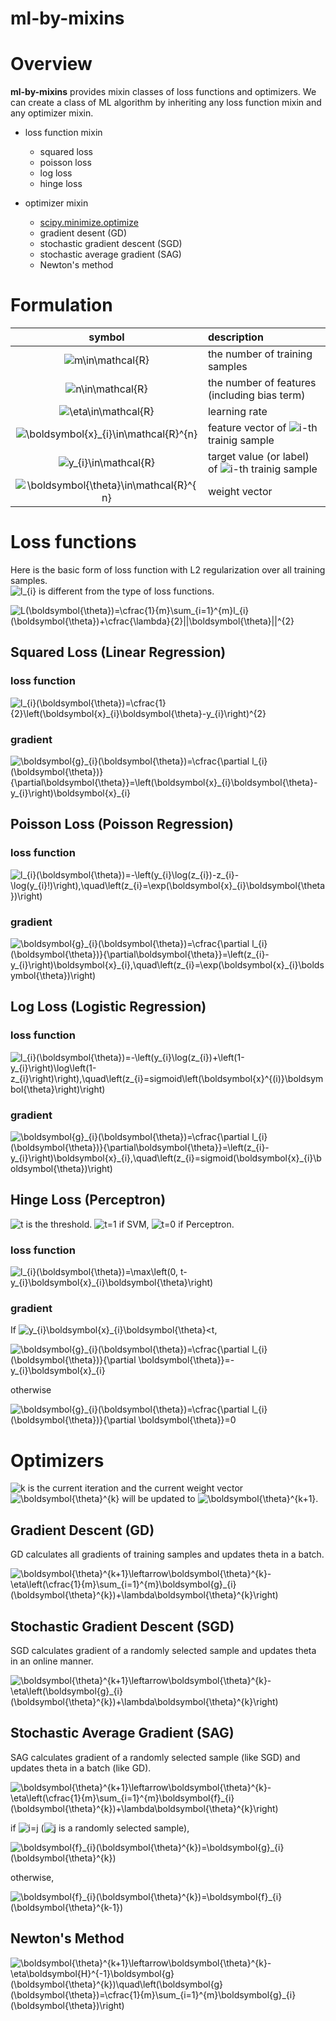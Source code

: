 ml-by-mixins
===

# Overview

**ml-by-mixins** provides mixin classes of loss functions and optimizers.
We can create a class of ML algorithm by inheriting any loss function mixin and any optimizer mixin. 

* loss function mixin
  - squared loss
  - poisson loss
  - log loss
  - hinge loss

* optimizer mixin
  - [scipy.minimize.optimize](https://docs.scipy.org/doc/scipy/reference/generated/scipy.optimize.minimize.html)
  - gradient desent (GD)
  - stochastic gradient descent (SGD)
  - stochastic average gradient (SAG)
  - Newton's method

# Formulation

|symbol|description|
|:--:|:--|
|<img src="https://latex.codecogs.com/gif.latex?m\in\mathcal{R}" title="m\in\mathcal{R}" />|the number of training samples|
|<img src="https://latex.codecogs.com/gif.latex?n\in\mathcal{R}" title="n\in\mathcal{R}" />|the number of features (including bias term)|
|<img src="https://latex.codecogs.com/gif.latex?\eta\in\mathcal{R}" title="\eta\in\mathcal{R}" />|learning rate|
|<img src="https://latex.codecogs.com/gif.latex?\boldsymbol{x}_{i}\in\mathcal{R}^{n}" title="\boldsymbol{x}_{i}\in\mathcal{R}^{n}" />|feature vector of <img src="https://latex.codecogs.com/gif.latex?i" title="i" />-th trainig sample|
|<img src="https://latex.codecogs.com/gif.latex?y_{i}\in\mathcal{R}" title="y_{i}\in\mathcal{R}" />|target value (or label) of <img src="https://latex.codecogs.com/gif.latex?i" title="i" />-th trainig sample|
|<img src="https://latex.codecogs.com/gif.latex?\boldsymbol{\theta}\in\mathcal{R}^{n}" title="\boldsymbol{\theta}\in\mathcal{R}^{n}" />|weight vector|

# Loss functions

Here is the basic form of loss function with L2 regularization over all training samples.  
<img src="https://latex.codecogs.com/gif.latex?l_{i}" title="l_{i}" /> is different from the type of loss functions.

<img src="https://latex.codecogs.com/gif.latex?L(\boldsymbol{\theta})=\cfrac{1}{m}\sum_{i=1}^{m}l_{i}(\boldsymbol{\theta})&plus;\cfrac{\lambda}{2}||\boldsymbol{\theta}||^{2}" title="L(\boldsymbol{\theta})=\cfrac{1}{m}\sum_{i=1}^{m}l_{i}(\boldsymbol{\theta})+\cfrac{\lambda}{2}||\boldsymbol{\theta}||^{2}" />

## Squared Loss (Linear Regression)

### loss function

<img src="https://latex.codecogs.com/gif.latex?l_{i}(\boldsymbol{\theta})=\cfrac{1}{2}\left(\boldsymbol{x}_{i}\boldsymbol{\theta}-y_{i}\right)^{2}" title="l_{i}(\boldsymbol{\theta})=\cfrac{1}{2}\left(\boldsymbol{x}_{i}\boldsymbol{\theta}-y_{i}\right)^{2}" />

### gradient

<img src="https://latex.codecogs.com/gif.latex?\boldsymbol{g}_{i}(\boldsymbol{\theta})=\cfrac{\partial&space;l_{i}(\boldsymbol{\theta})}{\partial\boldsymbol{\theta}}=\left(\boldsymbol{x}_{i}\boldsymbol{\theta}-y_{i}\right)\boldsymbol{x}_{i}" title="\boldsymbol{g}_{i}(\boldsymbol{\theta})=\cfrac{\partial l_{i}(\boldsymbol{\theta})}{\partial\boldsymbol{\theta}}=\left(\boldsymbol{x}_{i}\boldsymbol{\theta}-y_{i}\right)\boldsymbol{x}_{i}" />


## Poisson Loss (Poisson Regression)

### loss function

<img src="https://latex.codecogs.com/gif.latex?l_{i}(\boldsymbol{\theta})=-\left(y_{i}\log(z_{i})-z_{i}-\log(y_{i}!)\right),\quad\left(z_{i}=\exp(\boldsymbol{x}_{i}\boldsymbol{\theta})\right)" title="l_{i}(\boldsymbol{\theta})=-\left(y_{i}\log(z_{i})-z_{i}-\log(y_{i}!)\right),\quad\left(z_{i}=\exp(\boldsymbol{x}_{i}\boldsymbol{\theta})\right)" />

### gradient

<img src="https://latex.codecogs.com/gif.latex?\boldsymbol{g}_{i}(\boldsymbol{\theta})=\cfrac{\partial&space;l_{i}(\boldsymbol{\theta})}{\partial\boldsymbol{\theta}}=\left(z_{i}-y_{i}\right)\boldsymbol{x}_{i},\quad\left(z_{i}=\exp(\boldsymbol{x}_{i}\boldsymbol{\theta})\right)" title="\boldsymbol{g}_{i}(\boldsymbol{\theta})=\cfrac{\partial l_{i}(\boldsymbol{\theta})}{\partial\boldsymbol{\theta}}=\left(z_{i}-y_{i}\right)\boldsymbol{x}_{i},\quad\left(z_{i}=\exp(\boldsymbol{x}_{i}\boldsymbol{\theta})\right)" />

## Log Loss (Logistic Regression)

### loss function

<img src="https://latex.codecogs.com/gif.latex?l_{i}(\boldsymbol{\theta})=-\left(y_{i}\log(z_{i})&plus;\left(1-y_{i}\right)\log\left(1-z_{i}\right)\right),\quad\left(z_{i}=sigmoid\left(\boldsymbol{x}^{(i)}\boldsymbol{\theta}\right)\right)" title="l_{i}(\boldsymbol{\theta})=-\left(y_{i}\log(z_{i})+\left(1-y_{i}\right)\log\left(1-z_{i}\right)\right),\quad\left(z_{i}=sigmoid\left(\boldsymbol{x}^{(i)}\boldsymbol{\theta}\right)\right)" />

### gradient

<img src="https://latex.codecogs.com/gif.latex?\boldsymbol{g}_{i}(\boldsymbol{\theta})=\cfrac{\partial&space;l_{i}(\boldsymbol{\theta})}{\partial\boldsymbol{\theta}}=\left(z_{i}-y_{i}\right)\boldsymbol{x}_{i},\quad\left(z_{i}=sigmoid(\boldsymbol{x}_{i}\boldsymbol{\theta})\right)" title="\boldsymbol{g}_{i}(\boldsymbol{\theta})=\cfrac{\partial l_{i}(\boldsymbol{\theta})}{\partial\boldsymbol{\theta}}=\left(z_{i}-y_{i}\right)\boldsymbol{x}_{i},\quad\left(z_{i}=sigmoid(\boldsymbol{x}_{i}\boldsymbol{\theta})\right)" />

## Hinge Loss (Perceptron)

<img src="https://latex.codecogs.com/gif.latex?t" title="t" /> is the threshold. <img src="https://latex.codecogs.com/gif.latex?t=1" title="t=1" /> if SVM, <img src="https://latex.codecogs.com/gif.latex?t=0" title="t=0" /> if Perceptron.

### loss function

<img src="https://latex.codecogs.com/gif.latex?l_{i}(\boldsymbol{\theta})=\max\left(0,&space;t-y_{i}\boldsymbol{x}_{i}\boldsymbol{\theta}\right)" title="l_{i}(\boldsymbol{\theta})=\max\left(0, t-y_{i}\boldsymbol{x}_{i}\boldsymbol{\theta}\right)" />

### gradient

If <img src="https://latex.codecogs.com/gif.latex?y_{i}\boldsymbol{x}_{i}\boldsymbol{\theta}<t" title="y_{i}\boldsymbol{x}_{i}\boldsymbol{\theta}<t" />,

<img src="https://latex.codecogs.com/gif.latex?\boldsymbol{g}_{i}(\boldsymbol{\theta})=\cfrac{\partial&space;l_{i}(\boldsymbol{\theta})}{\partial&space;\boldsymbol{\theta}}=-y_{i}\boldsymbol{x}_{i}" title="\boldsymbol{g}_{i}(\boldsymbol{\theta})=\cfrac{\partial l_{i}(\boldsymbol{\theta})}{\partial \boldsymbol{\theta}}=-y_{i}\boldsymbol{x}_{i}" />

otherwise

<img src="https://latex.codecogs.com/gif.latex?\boldsymbol{g}_{i}(\boldsymbol{\theta})=\cfrac{\partial&space;l_{i}(\boldsymbol{\theta})}{\partial&space;\boldsymbol{\theta}}=0" title="\boldsymbol{g}_{i}(\boldsymbol{\theta})=\cfrac{\partial l_{i}(\boldsymbol{\theta})}{\partial \boldsymbol{\theta}}=0" />

# Optimizers

<img src="https://latex.codecogs.com/gif.latex?k" title="k" /> is the current iteration and the current weight vector <img src="https://latex.codecogs.com/gif.latex?\boldsymbol{\theta}^{k}" title="\boldsymbol{\theta}^{k}" /> 
will be updated to <img src="https://latex.codecogs.com/gif.latex?\boldsymbol{\theta}^{k&plus;1}" title="\boldsymbol{\theta}^{k+1}" />.

## Gradient Descent (GD)

GD calculates all gradients of training samples and updates theta in a batch.

<img src="https://latex.codecogs.com/gif.latex?\boldsymbol{\theta}^{k&plus;1}\leftarrow\boldsymbol{\theta}^{k}-\eta\left(\cfrac{1}{m}\sum_{i=1}^{m}\boldsymbol{g}_{i}(\boldsymbol{\theta}^{k})&plus;\lambda\boldsymbol{\theta}^{k}\right)" title="\boldsymbol{\theta}^{k+1}\leftarrow\boldsymbol{\theta}^{k}-\eta\left(\cfrac{1}{m}\sum_{i=1}^{m}\boldsymbol{g}_{i}(\boldsymbol{\theta}^{k})+\lambda\boldsymbol{\theta}^{k}\right)" />

## Stochastic Gradient Descent (SGD)

SGD calculates gradient of a randomly selected sample and updates theta in an online manner.

<img src="https://latex.codecogs.com/gif.latex?\boldsymbol{\theta}^{k&plus;1}\leftarrow\boldsymbol{\theta}^{k}-\eta\left(\boldsymbol{g}_{i}(\boldsymbol{\theta}^{k})&plus;\lambda\boldsymbol{\theta}^{k}\right)" title="\boldsymbol{\theta}^{k+1}\leftarrow\boldsymbol{\theta}^{k}-\eta\left(\boldsymbol{g}_{i}(\boldsymbol{\theta}^{k})+\lambda\boldsymbol{\theta}^{k}\right)" />

## Stochastic Average Gradient (SAG)

SAG calculates gradient of a randomly selected sample (like SGD) and updates theta in a batch (like GD).

<img src="https://latex.codecogs.com/gif.latex?\boldsymbol{\theta}^{k&plus;1}\leftarrow\boldsymbol{\theta}^{k}-\eta\left(\cfrac{1}{m}\sum_{i=1}^{m}\boldsymbol{f}_{i}(\boldsymbol{\theta}^{k})&plus;\lambda\boldsymbol{\theta}^{k}\right)" title="\boldsymbol{\theta}^{k+1}\leftarrow\boldsymbol{\theta}^{k}-\eta\left(\cfrac{1}{m}\sum_{i=1}^{m}\boldsymbol{f}_{i}(\boldsymbol{\theta}^{k})+\lambda\boldsymbol{\theta}^{k}\right)" />

if <img src="https://latex.codecogs.com/gif.latex?i=j" title="i=j" /> (<img src="https://latex.codecogs.com/gif.latex?j" title="j" /> is a randomly selected sample),

<img src="https://latex.codecogs.com/gif.latex?\boldsymbol{f}_{i}(\boldsymbol{\theta}^{k})=\boldsymbol{g}_{i}(\boldsymbol{\theta}^{k})" title="\boldsymbol{f}_{i}(\boldsymbol{\theta}^{k})=\boldsymbol{g}_{i}(\boldsymbol{\theta}^{k})" />

otherwise,

<img src="https://latex.codecogs.com/gif.latex?\boldsymbol{f}_{i}(\boldsymbol{\theta}^{k})=\boldsymbol{f}_{i}(\boldsymbol{\theta}^{k-1})" title="\boldsymbol{f}_{i}(\boldsymbol{\theta}^{k})=\boldsymbol{f}_{i}(\boldsymbol{\theta}^{k-1})" />

## Newton's Method

<img src="https://latex.codecogs.com/gif.latex?\boldsymbol{\theta}^{k&plus;1}\leftarrow\boldsymbol{\theta}^{k}-\eta\boldsymbol{H}^{-1}\boldsymbol{g}(\boldsymbol{\theta}^{k})\quad\left(\boldsymbol{g}(\boldsymbol{\theta})=\cfrac{1}{m}\sum_{i=1}^{m}\boldsymbol{g}_{i}(\boldsymbol{\theta})\right)" title="\boldsymbol{\theta}^{k+1}\leftarrow\boldsymbol{\theta}^{k}-\eta\boldsymbol{H}^{-1}\boldsymbol{g}(\boldsymbol{\theta}^{k})\quad\left(\boldsymbol{g}(\boldsymbol{\theta})=\cfrac{1}{m}\sum_{i=1}^{m}\boldsymbol{g}_{i}(\boldsymbol{\theta})\right)" />

